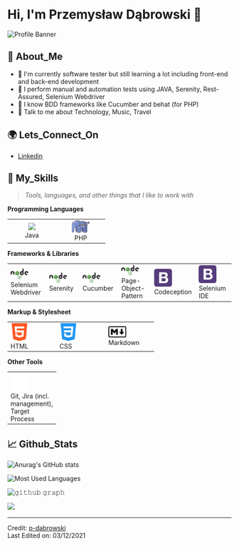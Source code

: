 
<!---
p-dabrowski/p-dabrowski is a ✨ special ✨ repository because its `README.md` (this file) appears on your GitHub profile.
You can click the Preview link to take a look at your changes.
--->

# Hi, I'm Przemysław Dąbrowski 👋

![Profile Banner](https://raw.githubusercontent.com/p-dabrowski/p-dabrowski/master/images/github-profile-bannerXXXXXX.png)

## 🤵 About_Me

- 🌱 I'm currently software tester but still learning a lot including front-end and back-end development
- 🤔 I perform manual and automation tests using JAVA, Serenity, Rest-Assured, Selenium Webdriver
- 📝 I know BDD frameworks like Cucumber and behat (for PHP)
- 💬 Talk to me about Technology, Music, Travel

## 🌍 Lets_Connect_On

- [Linkedin](https://www.linkedin.com/in/pd)

## 🚀 My_Skills

> _Tools, languages, and other things that I like to work with_

**Programming Languages**

<table>
<tbody>
<tr>
<td align="center" width="96"><a> <img src="https://raw.githubusercontent.com/pkkulhari/pkkulhari/master/icons/java.svg" width="40" /> </a> <br />Java</td>
<td align="center" width="96"><a> <img src="https://raw.githubusercontent.com/pkkulhari/pkkulhari/master/icons/php.svg" width="40" /> </a> <br />PHP</td>
</tr>
</tbody>
</table>

**Frameworks & Libraries**

<table>
<tbody>
<tr>
<td width="96"><a> <img src="https://raw.githubusercontent.com/pkkulhari/pkkulhari/master/icons/nodejs.svg" width="40" /> </a> <br />Selenium Webdriver</td>
  <td width="96"><a> <img src="https://raw.githubusercontent.com/pkkulhari/pkkulhari/master/icons/nodejs.svg" width="40" /> </a> <br />Serenity</td>
  <td width="96"><a> <img src="https://raw.githubusercontent.com/pkkulhari/pkkulhari/master/icons/nodejs.svg" width="40" /> </a> <br />Cucumber</td>
<td width="96"><a> <img src="https://raw.githubusercontent.com/pkkulhari/pkkulhari/master/icons/nodejs.svg" width="40" /> </a> <br />Page-Object-Pattern</td>
<td width="96"><a> <img src="https://raw.githubusercontent.com/pkkulhari/pkkulhari/master/icons/bootstrap.svg" width="40" /> </a> <br />Codeception</td>
<td width="96"><a> <img src="https://raw.githubusercontent.com/pkkulhari/pkkulhari/master/icons/bootstrap.svg" width="40" /> </a> <br />Selenium IDE</td>
</tr>
</tbody>
</table>

**Markup & Stylesheet**

<table>
<tbody>
<tr>
<td width="96"><a> <img src="https://raw.githubusercontent.com/pkkulhari/pkkulhari/master/icons/html.svg" width="40" /> </a> <br />HTML</td>
<td width="96"><a> <img src="https://raw.githubusercontent.com/pkkulhari/pkkulhari/master/icons/css.svg" width="40" /> </a> <br />CSS</td>
<td width="96"><a> <img src="https://raw.githubusercontent.com/pkkulhari/pkkulhari/master/icons/markdown.svg" width="40" /> </a> <br />Markdown</td>
</tr>
</tbody>
</table>


**Other Tools**

<table>
<tbody>
<tr>
<td width="96"><a> <img src="https://raw.githubusercontent.com/pkkulhari/pkkulhari/master/icons/git.svg" width="40" /> </a> <br />Git, Jira (incl. management), Target Process</td>
  
</tr>
</tbody>
</table>


## 📈 Github_Stats

![Anurag's GitHub stats](https://github-readme-stats.vercel.app/api?username=p-dabrowski&show_icons=true&theme=radical&hide_border=true)

![Most Used Languages](https://github-readme-stats.vercel.app/api/top-langs/?username=p-dabrowski&theme=radical&langs_count=15&layout=compact&hide_border=true)

![𝚐𝚒𝚝𝚑𝚞𝚋 𝚐𝚛𝚊𝚙𝚑](https://activity-graph.herokuapp.com/graph?username=p-dabrowski&theme=redical&hide_border=true&area=true)

![](https://github-readme-streak-stats.herokuapp.com/?user=p-dabrowski&theme=radical&hide_border=true)

---

Credit: [p-dabrowski](https://github.com/p-dabrowski)  
Last Edited on: 03/12/2021
